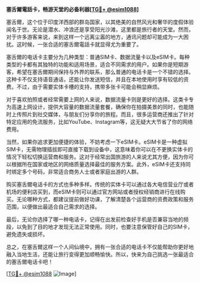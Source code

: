 **塞舌爾電話卡，畅游天堂的必备利器[[TG💪+ @esim1088](https://t.me/s/esim1088)]**

塞舌爾，这个位于印度洋西部的群岛国家，以其绝美的自然风光和奢华的度假体验闻名于世。无论是潜水、冲浪还是享受阳光沙滩，这里都是旅行者的天堂。然而，对于许多游客来说，来到这样一个远离尘嚣的地方，通讯问题却可能成为一大困扰。这时候，一张合适的塞舌爾電話卡就显得尤为重要了。

塞舌爾的电话卡主要分为几种类型：普通SIM卡、数据流量卡以及eSIM卡。每种类型的卡都有其独特的功能和适用场景，适合不同需求的用户。如果你是短期游客，希望在塞舌爾期间保持与外界的联系，那么普通的电话卡是一个不错的选择。这种卡不仅支持语音通话，还能让你发送短信，并且在本地使用时享有较低的资费。不过，由于需要实体卡槽的支持，携带多张卡可能会稍显麻烦。

对于喜欢拍照或者经常需要上网的人来说，数据流量卡则是更好的选择。这类卡专为高速上网设计，提供大容量的数据流量套餐，确保你在拍摄美景的同时，也能随时上传照片到社交媒体，与朋友们分享你的旅程。而且，很多运营商还推出了针对特定应用的免流服务，比如YouTube、Instagram等，这无疑大大节省了你的网络费用。

当然，如果你追求更加便捷的体验，不妨考虑一下eSIM卡。eSIM卡是一种虚拟SIM卡，无需物理插拔即可直接下载到设备中，这意味着你可以在不更换实体卡的情况下轻松切换运营商和服务。这对于经常出国旅游的人来说尤其方便，因为你可以根据所在国家或地区的网络质量选择最佳的服务方案。此外，eSIM卡还支持同时绑定多个号码，非常适合商务人士或者家庭出游的人群。

购买塞舌爾电话卡的方式也多种多样。传统的实体卡可以通过各大电信营业厅或者机场的便利店买到，而eSIM卡则可以通过官方网站或者授权经销商进行在线购买。无论哪种方式，都建议提前做好功课，了解清楚各个运营商的资费政策和服务范围，以便做出最适合自己需求的选择。

最后，无论你选择了哪一种电话卡，记得在出发前检查好手机是否兼容当地的频段，以免到了目的地才发现无法正常使用。同时，也要注意保管好自己的SIM卡，避免遗失或损坏。

总之，在塞舌爾这样一个人间仙境中，拥有一张合适的电话卡不仅能帮助你更好地融入当地生活，还能让旅行变得更加顺畅愉快。所以，快来为自己挑选一张最适合的塞舌爾电话卡吧！

[[TG💪+ @esim1088](https://t.me/s/esim1088) ![Image](https://i.postimg.cc/4NQfJmqS/Snipaste-2025-05-13-00-14-12.png)]